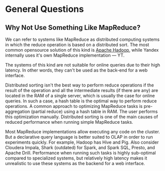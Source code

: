 # General Questions

## Why Not Use Something Like MapReduce?

We can refer to systems like MapReduce as distributed computing systems in which the reduce operation is based on a distributed sort. The most common opensource solution of this kind is [Apache Hadoop](http://hadoop.apache.org), while Yandex internally uses it's own MapReduce implementation — YT.

The systems of this kind are not suitable for online queries due to their high latency. In other words, they can't be used as the back-end for a web interface.

Distributed sorting isn't the best way to perform reduce operations if the result of the operation and all the intermediate results (if there are any) are located in the RAM of a single server, which is usually the case for online queries. In such a case, a hash table is the optimal way to perform reduce operations. A common approach to optimizing MapReduce tasks is pre-aggregation (partial reduce) using a hash table in RAM. The user performs this optimization manually.
Distributed sorting is one of the main causes of reduced performance when running simple MapReduce tasks.

Most MapReduce implementations allow executing any code on the cluster. But a declarative query language is better suited to OLAP in order to run experiments quickly. For example, Hadoop has Hive and Pig. Also consider Cloudera Impala, Shark (outdated) for Spark, and Spark SQL, Presto, and Apache Drill. Performance when running such tasks is highly sub-optimal compared to specialized systems, but relatively high latency makes it unrealistic to use these systems as the backend for a web interface.
